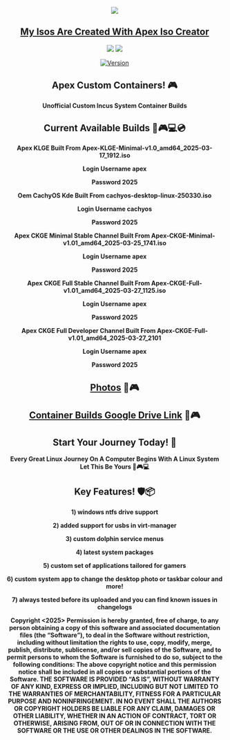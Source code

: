 <p align="center">
<img src="https://i.postimg.cc/JhMRf2RZ/claudemods-03-17-2025.gif">	



<div align="center">

 
##  [My Isos Are Created With Apex Iso Creator](https://github.com/claudemods/ApexArchIsoCreatorGuiAppImage)

<div align="center">


  <a href="https://archlinux.org/" target="_blank"><img src="https://img.shields.io/badge/OS-Arch-0000FF?style=for-the-badge&logo=linux" /></a>
<a href="https://cachyos.org/" target="_blank"><img src="https://img.shields.io/badge/DISTRO-CachyOS-00FFFF?style=for-the-badge&logo=CachyOS" /></a>

[![Version](https://img.shields.io/github/v/release/claudemods/ACC?color=FFD700&label=Latest%20Release&style=for-the-badge)]()


## Apex Custom Containers! 🎮
**Unofficial Custom Incus System Container Builds**

## Current Available Builds 🚀🎮💻💿

**Apex KLGE Built From Apex-KLGE-Minimal-v1.0_amd64_2025-03-17_1912.iso**

**Login Username apex**

**Password 2025**


**Oem CachyOS Kde Built From cachyos-desktop-linux-250330.iso**

**Login Username cachyos**

**Password 2025**


**Apex CKGE Minimal Stable Channel Built From Apex-CKGE-Minimal-v1.01_amd64_2025-03-25_1741.iso**

**Login Username apex**

**Password 2025**

 
**Apex CKGE Full Stable Channel Built From Apex-CKGE-Full-v1.01_amd64_2025-03-27_1125.iso**

**Login Username apex**

**Password 2025**

**Apex CKGE Full Developer Channel Built From Apex-CKGE-Full-v1.01_amd64_2025-03-27_2101**

**Login Username apex**

**Password 2025**


 ##  [Photos](https://github.com/claudemods/ACC/blob/main/Photos.md) 🚀🎮
 
##  [Container Builds Google Drive Link](https://drive.google.com/drive/folders/1-6eOluk8Zws0PhXDHFea_qMYayjwUopB) 🚀🎮

## Start Your Journey Today! 🦅 
  **Every Great Linux Journey On A Computer Begins With A Linux System Let This Be Yours 🚀🎮💻**


## Key Features! 🛡️📦 

  **1) windows ntfs drive support**

  **2) added support for usbs in virt-manager**
  
 
  **3) custom dolphin service menus**
 
  **4) latest system packages**
 
  **5) custom set of applications tailored for gamers**
 
  **6) custom system app to change the desktop photo or taskbar colour and more!**
 
  **7) always tested before its uploaded and you can find known issues in changelogs**




<strong> Copyright <2025> <claudemods> Permission is hereby granted, free of charge, to any person obtaining a copy of this software and associated documentation files (the “Software”), to deal in the Software without restriction, including without limitation the rights to use, copy, modify, merge, publish, distribute, sublicense, and/or sell copies of the Software, and to permit persons to whom the Software is furnished to do so, subject to the following conditions: The above copyright notice and this permission notice shall be included in all copies or substantial portions of the Software. THE SOFTWARE IS PROVIDED “AS IS”, WITHOUT WARRANTY OF ANY KIND, EXPRESS OR IMPLIED, INCLUDING BUT NOT LIMITED TO THE WARRANTIES OF MERCHANTABILITY, FITNESS FOR A PARTICULAR PURPOSE AND NONINFRINGEMENT. IN NO EVENT SHALL THE AUTHORS OR COPYRIGHT HOLDERS BE LIABLE FOR ANY CLAIM, DAMAGES OR OTHER LIABILITY, WHETHER IN AN ACTION OF CONTRACT, TORT OR OTHERWISE, ARISING FROM, OUT OF OR IN CONNECTION WITH THE SOFTWARE OR THE USE OR OTHER DEALINGS IN THE SOFTWARE. <strong>
</div>

